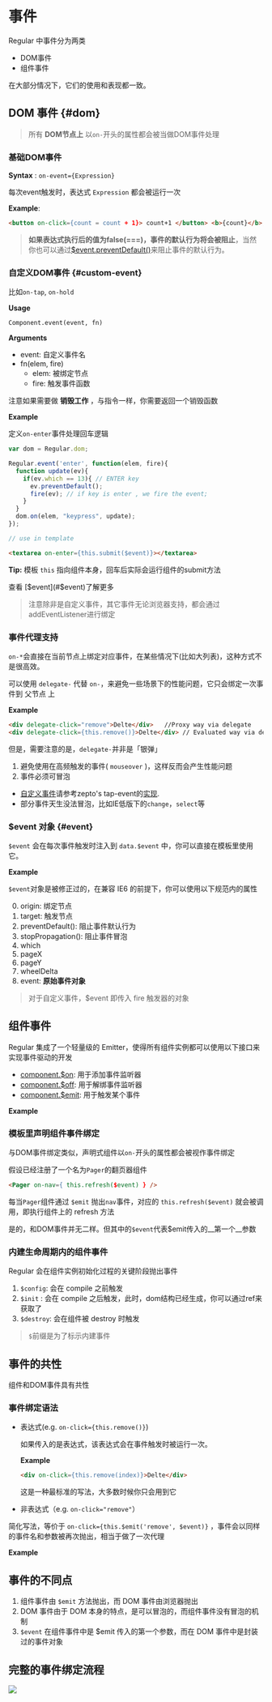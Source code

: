 # 事件

Regular 中事件分为两类

- DOM事件
- 组件事件

在大部分情况下，它们的使用和表现都一致。

##  DOM 事件 {#dom}

> 所有 __DOM节点上__ 以`on-`开头的属性都会被当做DOM事件处理



### 基础DOM事件

__Syntax__ : `on-event={Expression}`

每次event触发时，表达式 `Expression` 都会被运行一次


__Example__:

```html
<button on-click={count = count + 1}> count+1 </button> <b>{count}</b>,
```


<script async src="//jsfiddle.net/leeluolee/qktenw5c/embed/js,result/"></script>

> __如果表达式执行后的值为false(===)，事件的默认行为将会被阻止__，当然你也可以通过[$event.preventDefault()](#event)来阻止事件的默认行为。




### 自定义DOM事件  {#custom-event}

比如`on-tap`, `on-hold`

__Usage__

`Component.event(event, fn)`


__Arguments__

* event:  自定义事件名
* fn(elem, fire)
  - elem:  被绑定节点
  - fire:  触发事件函数

注意如果需要做 __销毁工作__ ，与指令一样，你需要返回一个销毁函数

__Example__

定义`on-enter`事件处理回车逻辑


```js
var dom = Regular.dom;

Regular.event('enter', function(elem, fire){
  function update(ev){
    if(ev.which == 13){ // ENTER key
      ev.preventDefault();
      fire(ev); // if key is enter , we fire the event;
    }
  }
  dom.on(elem, "keypress", update);
});

// use in template

```

```html
<textarea on-enter={this.submit($event)}></textarea>
```

__Tip:__ 模板 `this` 指向组件本身，回车后实际会运行组件的submit方法

<script async src="//jsfiddle.net/leeluolee/3ac62L4g/embed/js,result/"></script>

查看 [$event](#$event)了解更多

> 注意除非是自定义事件，其它事件无论浏览器支持，都会通过addEventListener进行绑定


### 事件代理支持


`on-*`会直接在当前节点上绑定对应事件，在某些情况下(比如大列表)，这种方式不是很高效。

可以使用 `delegate-` 代替 `on-`，来避免一些场景下的性能问题，它只会绑定一次事件到 父节点 上


__Example__

```html
<div delegate-click="remove">Delte</div>   //Proxy way via delegate
<div delegate-click={this.remove()}>Delte</div> // Evaluated way via delagate
```


但是，需要注意的是，`delegate-`并非是「银弹」

1. 避免使用在高频触发的事件( `mouseover` )，这样反而会产生性能问题
2. 事件必须可冒泡
  - [自定义事件](#custom-event)请参考zepto's tap-event的[实现](https://github.com/madrobby/zepto/blob/master/src/event.jsL274).
  - 部分事件天生没法冒泡，比如IE低版下的`change`，`select`等

### $event 对象 {#event}

`$event` 会在每次事件触发时注入到 `data.$event` 中，你可以直接在模板里使用它。


__Example__

<script async src="//jsfiddle.net/leeluolee/1o2gf4um/embed/js,result/"></script>


`$event`对象是被修正过的，在兼容 IE6 的前提下，你可以使用以下规范内的属性

0. origin:  绑定节点
1. target:  触发节点
2. preventDefault(): 阻止事件默认行为
3. stopPropagation(): 阻止事件冒泡
4. which
5. pageX
6. pageY
7. wheelDelta
8. event: __原始事件对象__

> 对于自定义事件，$event 即传入 fire 触发器的对象

## 组件事件

Regular 集成了一个轻量级的 Emitter，使得所有组件实例都可以使用以下接口来实现事件驱动的开发

- [component.$on](../intro/hello.html#start): 用于添加事件监听器
- [component.$off](../intro/what.html#start): 用于解绑事件监听器
- [component.$emit](../intro/what.html#start): 用于触发某个事件


__Example__


<script async src="//jsfiddle.net/leeluolee/h03acpfy/1/embed/js,result/"></script>

### 模板里声明组件事件绑定


与DOM事件绑定类似，声明式组件以`on-`开头的属性都会被视作事件绑定

假设已经注册了一个名为`Pager`的翻页器组件

```html
<Pager on-nav={ this.refresh($event) } />
```

<script async src="//jsfiddle.net/leeluolee/8pfa43ms/embed/js,result/"></script>

每当`Pager`组件通过 `$emit` 抛出`nav`事件，对应的 `this.refresh($event)` 就会被调用，即执行组件上的 refresh 方法

是的，和DOM事件并无二样。但其中的`$event`代表$emit传入的__第一个__参数



### 内建生命周期内的组件事件

Regular 会在组件实例初始化过程的关键阶段抛出事件

1. `$config`: 会在 compile 之前触发
2. `$init` : 会在 compile 之后触发，此时，dom结构已经生成，你可以通过ref来获取了
3. `$destroy`: 会在组件被 destroy 时触发

> `$`前缀是为了标示内建事件


## 事件的共性

组件和DOM事件具有共性

### 事件绑定语法

- 表达式(e.g. `on-click={this.remove()}`)

  如果传入的是表达式，该表达式会在事件触发时被运行一次。

  __Example__
  ```html
  <div on-click={this.remove(index)}>Delte</div>
  ```

  这是一种最标准的写法，大多数时候你只会用到它

-  非表达式（e.g. `on-click="remove"`）

  简化写法，等价于 `on-click={this.$emit('remove', $event)}` ，事件会以同样的事件名和参数被再次抛出，相当于做了一次代理

  __Example__

<script async src="//jsfiddle.net/leeluolee/5hmawdcr/embed/js,result/"></script>


## 事件的不同点

1. 组件事件由 `$emit` 方法抛出，而 DOM 事件由浏览器抛出
2. DOM 事件由于 DOM 本身的特点，是可以冒泡的，而组件事件没有冒泡的机制
3. `$event` 在组件事件中是 $emit 传入的第一个参数，而在 DOM 事件中是封装过的事件对象


## 完整的事件绑定流程

![](https://p1.music.126.net/eHVTTZYK5El8xqv8Z5RcSg==/109951163389106097.png)
